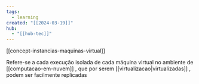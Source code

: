```yaml
---
tags:
  - learning
created: "[[2024-03-19]]"
hub:
  - "[[hub-tec]]"
---
```


[[concept-instancias-maquinas-virtual]]

Refere-se a cada execução isolada de cada máquina virtual no ambiente de [[computacao-em-nuvem]] , que por serem [[virtualizacao|virtualizadas]] , podem ser facilmente replicadas  